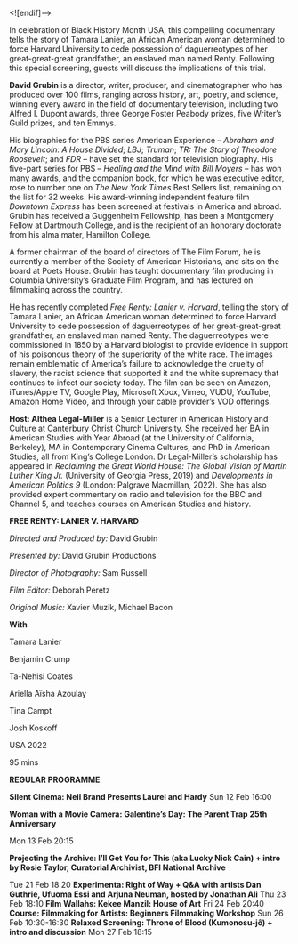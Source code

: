 

<![endif]-->

In celebration of Black History Month USA, this compelling documentary tells the story of Tamara Lanier, an African American woman determined to force Harvard University to cede possession of daguerreotypes of her great-great-great grandfather, an enslaved man named Renty. Following this special screening, guests will discuss the implications of this trial.

**David Grubin** is a director, writer, producer, and cinematographer who has produced over 100 films, ranging across history, art, poetry, and science, winning every award in the field of documentary television, including two Alfred I. Dupont awards, three George Foster Peabody prizes, five Writer’s Guild prizes, and ten Emmys.

His biographies for the PBS series American Experience ­– _Abraham and Mary Lincoln: A House Divided_; _LBJ_; _Truman_; _TR: The Story of Theodore Roosevelt_; and _FDR_ – have set the standard for television biography. His five-part series for PBS – _Healing and the Mind with Bill Moyers_ – has won many awards, and the companion book, for which he was executive editor, rose to number one on _The New York Times_ Best Sellers list, remaining on the list for 32 weeks. His award-winning independent feature film _Downtown Express_ has been screened at festivals in America and abroad. Grubin has received a Guggenheim Fellowship, has been a Montgomery Fellow at Dartmouth College, and is the recipient of an honorary doctorate from his alma mater, Hamilton College.

A former chairman of the board of directors of The Film Forum, he is currently a member of the Society of American Historians, and sits on the board at Poets House. Grubin has taught documentary film producing in Columbia University’s Graduate Film Program, and has lectured on filmmaking across the country.

He has recently completed _Free Renty: Lanier v. Harvard_, telling the story of Tamara Lanier, an African American woman determined to force Harvard University to cede possession of daguerreotypes of her great-great-great grandfather, an enslaved man named Renty. The daguerreotypes were commissioned in 1850 by a Harvard biologist to provide evidence in support of his poisonous theory of the superiority of the white race. The images remain emblematic of America’s failure to acknowledge the cruelty of slavery, the racist science that supported it and the white supremacy that continues to infect our society today. The film can be seen on Amazon, iTunes/Apple TV, Google Play, Microsoft Xbox, Vimeo, VUDU, YouTube, Amazon Home Video, and through your cable provider’s VOD offerings.

**Host: Althea Legal-Miller** is a Senior Lecturer in American History and Culture at Canterbury Christ Church University. She received her BA in American Studies with Year Abroad (at the University of California, Berkeley), MA in Contemporary Cinema Cultures, and PhD in American Studies, all from King’s College London. Dr Legal-Miller’s scholarship has appeared in _Reclaiming the Great World House: The Global Vision of Martin Luther King Jr._ (University of Georgia Press, 2019) and _Developments in American Politics 9_ (London: Palgrave Macmillan, 2022). She has also provided expert commentary on radio and television for the BBC and Channel 5, and teaches courses on American Studies and history.

**FREE RENTY: LANIER V. HARVARD**

_Directed and Produced by:_ David Grubin

_Presented by:_ David Grubin Productions

_Director of Photography:_ Sam Russell

_Film Editor:_ Deborah Peretz

_Original Music:_ Xavier Muzik, Michael Bacon

**With**

Tamara Lanier

Benjamin Crump

Ta-Nehisi Coates

Ariella Aïsha Azoulay

Tina Campt

Josh Koskoff

USA 2022

95 mins

**REGULAR PROGRAMME**

**Silent Cinema: Neil Brand Presents Laurel and Hardy** Sun 12 Feb 16:00

**Woman with a Movie Camera: Galentine’s Day: The Parent Trap 25th Anniversary**

Mon 13 Feb 20:15

**Projecting the Archive: I’ll Get You for This (aka Lucky Nick Cain) + intro by Rosie Taylor, Curatorial Archivist, BFI National Archive**

Tue 21 Feb 18:20
**Experimenta: Right of Way + Q&A with artists Dan Guthrie, Ufuoma Essi and Arjuna Neuman, hosted by Jonathan Ali** Thu 23 Feb 18:10
**Film Wallahs: Kekee Manzil: House of Art**
Fri 24 Feb 20:40
**Course: Filmmaking for Artists: Beginners Filmmaking Workshop**
Sun 26 Feb 10:30-16:30
**Relaxed Screening: Throne of Blood (Kumonosu-jô) + intro and discussion**
Mon 27 Feb 18:15
<!--stackedit_data:
eyJoaXN0b3J5IjpbLTM0MDk2MzQ2NF19
-->